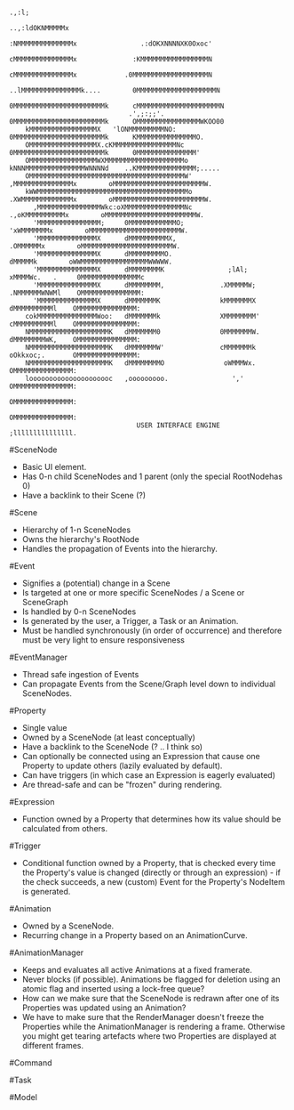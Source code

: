 ```
                                                                             .,:l;
                                                                   ..,:ldOKNMMMMMx
                                                                 :NMMMMMMMMMMMMMMx                .:dOKXNNNNXK0Oxoc'
                                                                 cMMMMMMMMMMMMMMMx              :KMMMMMMMMMMMMMMMMMN
                                                                 cMMMMMMMMMMMMMMMx            .0MMMMMMMMMMMMMMMMMMMN
                                                               ..lMMMMMMMMMMMMMMMk....        0MMMMMMMMMMMMMMMMMMMMN
                                                              0MMMMMMMMMMMMMMMMMMMMMMMk      cMMMMMMMMMMMMMMMMMMMMMN
                              .',;:;;'.                       0MMMMMMMMMMMMMMMMMMMMMMMk      OMMMMMMMMMMMMMMMMWKOO00
    kMMMMMMMMMMMMMMMMMX   'lONMMMMMMMMMNO:                    0MMMMMMMMMMMMMMMMMMMMMMMk      KMMMMMMMMMMMMMMMO.
    OMMMMMMMMMMMMMMMMMX.cKMMMMMMMMMMMMMMMMNc                  0MMMMMMMMMMMMMMMMMMMMMMMk      0MMMMMMMMMMMMMMM'
    OMMMMMMMMMMMMMMMMMWXMMMMMMMMMMMMMMMMMMMMo                 kNNNMMMMMMMMMMMMMMMWNNNNd    ..KMMMMMMMMMMMMMMM;.....
    OMMMMMMMMMMMMMMMMMMMMMMMMMMMMMMMMMMMMMMMW'                   ,MMMMMMMMMMMMMMMx        oMMMMMMMMMMMMMMMMMMMMMMMW.
    kWWMMMMMMMMMMMMMMMMMMMMMMMMMMMMMMMMMMMMMMo                   .XWMMMMMMMMMMMMMx        oMMMMMMMMMMMMMMMMMMMMMMMW.
      ,MMMMMMMMMMMMMMMMWkc:oXMMMMMMMMMMMMMMMNc                     .,oKMMMMMMMMMMx        oMMMMMMMMMMMMMMMMMMMMMMMW.
      'MMMMMMMMMMMMMMMM;     0MMMMMMMMMMMMO;                           'xWMMMMMMMx        oMMMMMMMMMMMMMMMMMMMMMMMW.
      'MMMMMMMMMMMMMMMX      dMMMMMMMMMMX,                               .OMMMMMMx        oMMMMMMMMMMMMMMMMMMMMMMMW.
      'MMMMMMMMMMMMMMMX      dMMMMMMMMMO.                                  dMMMMMk        oWWMMMMMMMMMMMMMMMMMWWWWW.
      'MMMMMMMMMMMMMMMX      dMMMMMMMMK                ;lAl;                xMMMMWc.   .     0MMMMMMMMMMMMMMMc
      'MMMMMMMMMMMMMMMX      dMMMMMMMM,              .XMMMMMW;              .NMMMMMMWNWMl    OMMMMMMMMMMMMMMM:
      'MMMMMMMMMMMMMMMX      dMMMMMMMK               kMMMMMMMX               dMMMMMMMMMMl    OMMMMMMMMMMMMMMM:
    cokMMMMMMMMMMMMMMMWoo:   dMMMMMMMk               XMMMMMMMM'              cMMMMMMMMMMl    OMMMMMMMMMMMMMMM:
    NMMMMMMMMMMMMMMMMMMMMK   dMMMMMMM0               0MMMMMMMW.              dMMMMMMMMWK,    OMMMMMMMMMMMMMMM:
    NMMMMMMMMMMMMMMMMMMMMK   dMMMMMMMW'              cMMMMMMMk               oOkkxoc;.       OMMMMMMMMMMMMMMM:
    NMMMMMMMMMMMMMMMMMMMMK   dMMMMMMMMO               oWMMMWx.                               OMMMMMMMMMMMMMMM:
    looooooooooooooooooooc   ,ooooooooo.                ','                                  OMMMMMMMMMMMMMMM:
                                                                                             OMMMMMMMMMMMMMMM:
                                                                                             OMMMMMMMMMMMMMMM:
                                USER INTERFACE ENGINE                                        ;lllllllllllllll.
```

#SceneNode
* Basic UI element.
* Has 0-n child SceneNodes and 1 parent (only the special RootNodehas 0)
* Have a backlink to their Scene (?)

#Scene
* Hierarchy of 1-n SceneNodes
* Owns the hierarchy's RootNode
* Handles the propagation of Events into the hierarchy.

#Event

* Signifies a (potential) change in a Scene
* Is targeted at one or more specific SceneNodes / a Scene or SceneGraph
* Is handled by 0-n SceneNodes
* Is generated by the user, a Trigger, a Task or an Animation.
* Must be handled synchronously (in order of occurrence) and therefore must be very light to ensure responsiveness

#EventManager

* Thread safe ingestion of Events
* Can propagate Events from the Scene/Graph level down to individual SceneNodes.

#Property

* Single value
* Owned by a SceneNode (at least conceptually)
* Have a backlink to the SceneNode (? .. I think so)
* Can optionally be connected using an Expression that cause one Property to update others (lazily evaluated by
default).
* Can have triggers (in which case an Expression is eagerly evaluated)
* Are thread-safe and can be "frozen" during rendering.

#Expression

* Function owned by a Property that determines how its value should be calculated from others.

#Trigger

* Conditional function owned by a Property, that is checked every time the Property's value is changed (directly or
through an expression) - if the check succeeds, a new (custom) Event for the Property's NodeItem is generated.

#Animation

* Owned by a SceneNode.
* Recurring change in a Property based on an AnimationCurve.

#AnimationManager

* Keeps and evaluates all active Animations at a fixed framerate.
* Never blocks (if possible). Animations be flagged for deletion using an atomic flag and inserted using a lock-free
queue?
* How can we make sure that the SceneNode is redrawn after one of its Properties was updated using an Animation?
* We have to make sure that the RenderManager doesn't freeze the Properties while the AnimationManager is rendering a
frame. Otherwise you might get tearing artefacts where two Properties are displayed at different frames.

#Command

#Task

#Model
